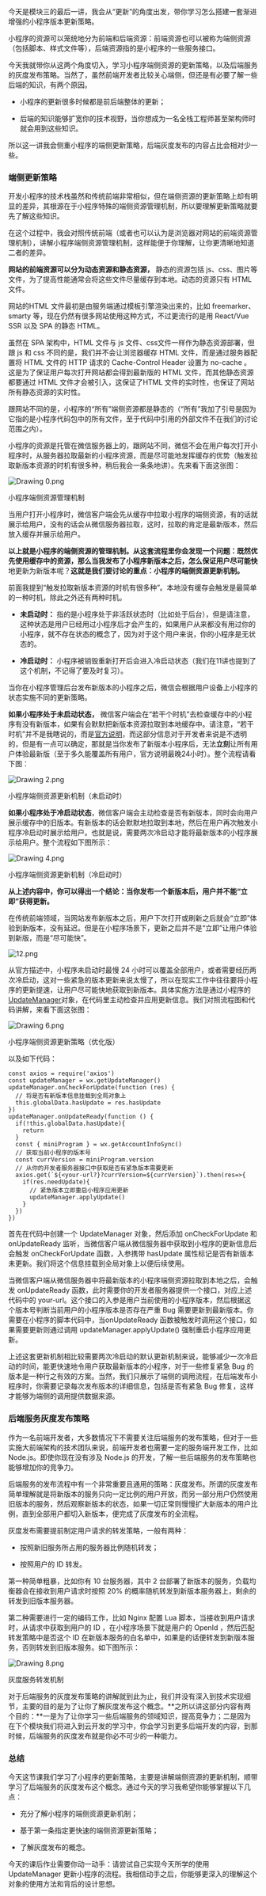 今天是模块三的最后一讲，我会从“更新”的角度出发，带你学习怎么搭建一套渐进增强的小程序版本更新策略。

小程序的资源可以笼统地分为前端和后端资源：前端资源也可以被称为端侧资源（包括脚本、样式文件等），后端资源指的是小程序的一些服务接口。

今天我就带你从这两个角度切入，学习小程序端侧资源的更新策略，以及后端服务的灰度发布策略。当然了，虽然前端开发者比较关心端侧，但还是有必要了解一些后端的知识，有两个原因。

*   小程序的更新很多时候都是前后端整体的更新；
    
*   后端的知识能够扩宽你的技术视野，当你想成为一名全栈工程师甚至架构师时就会用到这些知识。
    

所以这一讲我会侧重小程序的端侧更新策略，后端灰度发布的内容占比会相对少一些。

### 端侧更新策略

开发小程序的技术栈虽然和传统前端非常相似，但在端侧资源的更新策略上却有明显的差异，其根源在于小程序特殊的端侧资源管理机制，所以要理解更新策略就要先了解这些知识。

在这个过程中，我会对照传统前端（或者也可以认为是浏览器对网站的前端资源管理机制），讲解小程序端侧资源管理机制，这样能便于你理解，让你更清晰地知道二者的差异。

**网站的前端资源可以分为动态资源和静态资源，** 静态的资源包括 js、css、图片等文件，为了提高性能通常会将这些文件尽量缓存到本地。动态的资源只有 HTML 文件。

网站的HTML 文件最初是由服务端通过模板引擎渲染出来的，比如 freemarker、smarty 等，现在仍然有很多网站使用这种方式，不过更流行的是用 React/Vue SSR 以及 SPA 的静态 HTML。

虽然在 SPA 架构中，HTML 文件与 js 文件、css文件一样作为静态资源部署，但跟 js 和 css 不同的是，我们并不会让浏览器缓存 HTML 文件，而是通过服务器配置将 HTML 文件的 HTTP 请求的 Cache-Control Header 设置为 no-cache 。这是为了保证用户每次打开网站都会得到最新版的 HTML 文件，而其他静态资源都要通过 HTML 文件才会被引入，这保证了HTML 文件的实时性，也保证了网站所有静态资源的实时性。

跟网站不同的是，小程序的“所有”端侧资源都是静态的（“所有”我加了引号是因为它指的是小程序代码包中的所有文件，至于代码中引用的外部文件不在我们的讨论范围之内）。

小程序的资源是托管在微信服务器上的，跟网站不同，微信不会在用户每次打开小程序时，从服务器拉取最新的小程序资源，而是尽可能地发挥缓存的优势（触发拉取新版本资源的时机有很多种，稍后我会一条条地讲）。先来看下面这张图：

![Drawing 0.png](https://s0.lgstatic.com/i/image/M00/7E/B0/CgqCHl_PRYSAdUKlAABkJXQQRno160.png)

小程序端侧资源管理机制

当用户打开小程序时，微信客户端会先从缓存中拉取小程序的端侧资源，有的话就展示给用户，没有的话会从微信服务器拉取，这时，拉取的肯定是最新版本，然后放入缓存并展示给用户。

**以上就是小程序的端侧资源的管理机制。**从这套流程里你会发现一个问题：既然优先使用缓存中的资源，那么当我发布了小程序新版本之后，怎么保证用户**尽可能快**地更新为新版本呢？**这就是我们要讨论的重点：小程序的端侧资源更新机制。**

前面我提到“触发拉取新版本资源的时机有很多种”。本地没有缓存会触发是最简单的一种时机，除此之外还有两种时机。

*   **未启动时：** 指的是小程序处于非活跃状态时（比如处于后台），但是请注意，这种状态是用户已经用过小程序后才会产生的，如果用户从来都没有用过你的小程序，就不存在状态的概念了，因为对于这个用户来说，你的小程序是无状态的。
    
*   **冷启动时：** 小程序被销毁重新打开后会进入冷启动状态（我们在11讲也提到了这个机制，不记得了要及时复习）。
    

当你在小程序管理后台发布新版本的小程序之后，微信会根据用户设备上小程序的状态实施不同的更新策略。

**如果小程序处于未启动状态，** 微信客户端会在“若干个时机”去检查缓存中的小程序有没有新版本，如果有会默默把新版本资源拉取到本地缓存中。请注意，“若干时机”并不是我瞎说的，而是[官方说明](https://developers.weixin.qq.com/miniprogram/dev/framework/runtime/update-mechanism.html)，而这部分信息对于开发者来说是不透明的，但是有一点可以确定，那就是当你发布了新版本小程序后，无法**立刻**让所有用户体验最新版（至于多久能覆盖所有用户，官方说明最晚24小时）。整个流程请看下图：

![Drawing 2.png](https://s0.lgstatic.com/i/image/M00/7E/A4/Ciqc1F_PRaSAB7h_AACK3mY3DIc474.png)

小程序端侧资源更新机制（未启动时）

**如果小程序处于冷启动状态**，微信客户端会主动检查是否有新版本，同时会向用户展示缓存中的旧版本。有新版本的话会默默地拉取到本地，然后在用户再次触发小程序冷启动时展示给用户。也就是说，需要两次冷启动才能将最新版本的小程序展示给用户。整个流程如下图所示：

![Drawing 4.png](https://s0.lgstatic.com/i/image/M00/7E/B0/CgqCHl_PRayAPuEBAAB-vKUufFE603.png)

小程序端侧资源更新机制（冷启动时）

**从上述内容中，你可以得出一个结论：当你发布一个新版本后，用户并不能“立即”获得更新。**

在传统前端领域，当网站发布新版本之后，用户下次打开或刷新之后就会“立即”体验到新版本，没有延迟。但是在小程序场景下，更新之后并不是“立即”让用户体验到新版，而是“尽可能快”。

![12.png](https://s0.lgstatic.com/i/image/M00/80/34/CgqCHl_Qgs6AcbdkAAB5dqXFBXM900.png)

从官方描述中，小程序未启动时最慢 24 小时可以覆盖全部用户，或者需要经历两次冷启动，这对一些紧急的版本更新来说太慢了，所以在现实工作中往往要将小程序的更新提速，让用户尽可能快地获取到新版本。具体实施方法是通过小程序的[UpdateManager](https://developers.weixin.qq.com/miniprogram/dev/api/base/update/UpdateManager.html)对象，在代码里主动检查并应用更新信息。我们对照流程图和代码讲解，来看下面这张图：

![Drawing 6.png](https://s0.lgstatic.com/i/image/M00/7E/B0/CgqCHl_PRbiAQW0PAADXPXeI_Sk990.png)

小程序端侧资源更新策略（优化版）

以及如下代码：

    const axios = require('axios')
    const updateManager = wx.getUpdateManager()
    updateManager.onCheckForUpdate(function (res) {
      // 将是否有新版本信息挂载到全局对象上
      this.globalData.hasUpdate = res.hasUpdate
    })
    updateManager.onUpdateReady(function () {
      if(!this.globalData.hasUpdate){
        return
      }
      const { miniProgram } = wx.getAccountInfoSync()
      // 获取当前小程序的版本号
      const currVersion = miniProgram.version
      // 从你的开发者服务器接口中获取是否有紧急版本需要更新
      axios.get(`${<your-url?}?currVersion=${currVersion}`).then(res=>{
        if(res.needUpdate){
          // 紧急版本立即重启小程序应用更新
          updateManager.applyUpdate()
        }
      })
    })
    

首先在代码中创建一个 UpdateManager 对象，然后添加 onCheckForUpdate 和onUpdateReady 监听，当微信客户端从微信服务器中获取到小程序的更新信息后会触发 onCheckForUpdate 函数，入参携带 hasUpdate 属性标记是否有新版本未更新。我们将这个信息挂载到全局对象上以便后续使用。

当微信客户端从微信服务器中将最新版本的小程序端侧资源拉取到本地之后，会触发 onUpdateReady 函数，此时需要你的开发者服务器提供一个接口，对应上述代码中的 your-url。这个接口的入参是用户当前使用的小程序版本，然后根据这个版本号判断当前用户的小程序版本是否存在严重 Bug 需要更新到最新版本。你需要在小程序的脚本代码中，当onUpdateReady 函数被触发时调用这个接口，如果需要更新则通过调用 updateManager.applyUpdate() 强制重启小程序应用更新。

上述这套更新机制相比较需要两次冷启动的默认更新机制来说，能够减少一次冷启动的时间，能更快速地令用户获取最新版本的小程序，对于一些修复紧急 Bug 的版本是一种行之有效的方案。当然，我们只展示了端侧的调用流程，在后端发布小程序时，你需要记录每次发布版本的详细信息，包括是否有紧急 Bug 修复，这样才能够为端侧的调用提供数据来源。

### 后端服务灰度发布策略

作为一名前端开发者，大多数情况下不需要关注后端服务的发布策略，但对于一些实施大前端架构的技术团队来说，前端开发者也需要一定的服务端开发工作，比如 Node.js。即使你现在没有涉及 Node.js 的开发，了解一些后端服务的发布策略也能够增加你的竞争力。

后端服务的发布流程中有一个非常重要且通用的策略：灰度发布。所谓的灰度发布简单理解就是将新版本的服务只向一定比例的用户开放，而另一部分用户仍然使用旧版本的服务，然后观察新版本的状态，如果一切正常则慢慢扩大新版本的用户比例，直到全部用户都切入新版本，便完成了灰度发布的全流程。

灰度发布需要提前制定用户请求的转发策略，一般有两种：

*   按照新旧服务所占用的服务器比例随机转发；
    
*   按照用户的 ID 转发。
    

第一种简单粗暴，比如你有 10 台服务器，其中 2 台部署了新版本的服务，负载均衡器会在接收到用户请求时按照 20% 的概率随机转发到新版本服务器上，剩余的转发到旧版本服务器。

第二种需要进行一定的编码工作，比如 Nginx 配置 Lua 脚本，当接收到用户请求时，从请求中获取到用户的 ID ，在小程序场景下就是用户的 OpenId ，然后匹配转发策略中是否这个 ID 在新版本服务的白名单中，如果是的话便转发到新版本服务，否则转发到旧版本服务。如下图所示：

![Drawing 8.png](https://s0.lgstatic.com/i/image/M00/7E/A5/Ciqc1F_PRemAUTGuAACQ960V97c989.png)

灰度服务转发机制

对于后端服务的灰度发布策略的讲解就到此为止，我们并没有深入到技术实现细节，主要的目的是为了让你了解灰度发布这个概念。\*\*之所以讲这部分内容有两个目的：\*\*一是为了让你学习一些后端服务的领域知识，提高竞争力；二是因为在下个模块我们将进入到云开发的学习中，你会学习到更多后端开发的内容，到那时候，后端服务的灰度发布就是你必不可少的一种能力。

### 总结

今天这节课我们学习了小程序的更新策略，主要是讲解端侧资源的更新机制，顺带学习了后端服务的灰度发布这个概念。通过今天的学习我希望你能够掌握以下几点：

*   充分了解小程序的端侧资源更新机制；
    
*   基于第一条指定更快速的端侧资源更新策略；
    
*   了解灰度发布的概念。
    

今天的课后作业需要你动一动手：请尝试自己实现今天所学的使用 UpdateManager 更新小程序的流程。我相信动手之后，你能够更深入的理解这个对象的使用方法和背后的设计思想。